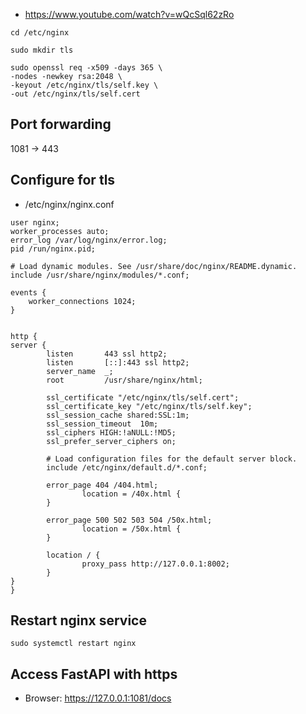 - https://www.youtube.com/watch?v=wQcSql62zRo

```commandline
cd /etc/nginx

sudo mkdir tls

sudo openssl req -x509 -days 365 \
-nodes -newkey rsa:2048 \
-keyout /etc/nginx/tls/self.key \
-out /etc/nginx/tls/self.cert
```
## Port forwarding
1081 -> 443

## Configure for tls
- /etc/nginx/nginx.conf
```commandline
user nginx;
worker_processes auto;
error_log /var/log/nginx/error.log;
pid /run/nginx.pid;

# Load dynamic modules. See /usr/share/doc/nginx/README.dynamic.
include /usr/share/nginx/modules/*.conf;

events {
    worker_connections 1024;
}


http {
server {
        listen       443 ssl http2;
        listen       [::]:443 ssl http2;
        server_name  _;
        root         /usr/share/nginx/html;

        ssl_certificate "/etc/nginx/tls/self.cert";
        ssl_certificate_key "/etc/nginx/tls/self.key";
        ssl_session_cache shared:SSL:1m;
        ssl_session_timeout  10m;
        ssl_ciphers HIGH:!aNULL:!MD5;
        ssl_prefer_server_ciphers on;

        # Load configuration files for the default server block.
        include /etc/nginx/default.d/*.conf;

        error_page 404 /404.html;
                location = /40x.html {
        }

        error_page 500 502 503 504 /50x.html;
                location = /50x.html {
        }

        location / {
                proxy_pass http://127.0.0.1:8002;
        }
}
}
```

## Restart nginx service
```commandline
sudo systemctl restart nginx
```

## Access FastAPI with https
- Browser: https://127.0.0.1:1081/docs